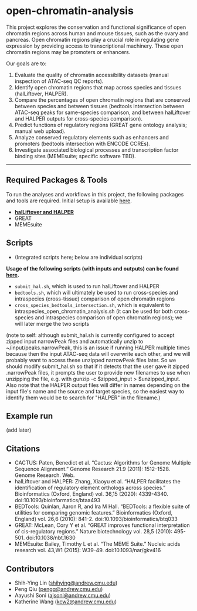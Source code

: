 # open-chromatin-analysis

This project explores the conservation and functional significance of open chromatin regions across human and mouse tissues, such as the ovary and pancreas. Open chromatin regions play a crucial role in regulating gene expression by providing access to transcriptional machinery. These open chromatin regions may be promoters or enhancers. 

Our goals are to:  
1. Evaluate the quality of chromatin accessibility datasets (manual inspection of ATAC-seq QC reports).
2. Identify open chromatin regions that map across species and tissues (halLiftover, HALPER).
3. Compare the percentages of open chromatin regions that are conserved between species and between tissues (bedtools intersection between ATAC-seq peaks for same-species comparison, and between halLiftover and HALPER outputs for cross-species comparison).
4. Predict functions of regulatory regions (GREAT gene ontology analysis; manual web upload).
5. Analyze conserved regulatory elements such as enhancers and promoters (bedtools intersection with ENCODE CCREs).
6. Investigate associated biological processes and transcription factor binding sites (MEMEsuite; specific software TBD).

---

## Required Packages & Tools
To run the analyses and workflows in this project, the following packages and tools are required. Initial setup is available [here](setup/README.md). 

- **[halLiftover and HALPER](https://github.com/pfenninglab/halLiftover-postprocessing.git)**
- GREAT
- MEMEsuite

## Scripts
- (Integrated scripts here; below are individual scripts)

**Usage of the following scripts (with inputs and outputs) can be found [here](setup/SCRIPTS.md).**
- `submit_hal.sh`, which is used to run halLiftover and HALPER
- `bedtools.sh`, which will ultimately be used to run cross-species and intraspecies (cross-tissue) comparison of open chromatin regions
- `cross_species_bedtools_intersection.sh`, which is equivalent to intraspecies_open_chromatin_analysis.sh (it can be used for both cross-species and intraspecies comparison of open chromatin regions); we will later merge the two scripts

(note to self: although submit_hal.sh is currently configured to accept zipped input narrowPeak files and automatically unzip to ~/input/peaks.narrowPeak, this is an issue if running HALPER multiple times because then the input ATAC-seq data will overwrite each other, and we will probably want to access these unzipped narrowPeak files later. So we should modify submit_hal.sh so that if it detects that the user gave it zipped .narrowPeak files, it prompts the user to provide new filenames to use when unzipping the file, e.g. with gunzip -c $zipped_input > $unzipped_input. Also note that the HALPER output files will differ in names depending on the input file's name and the source and target species, so the easiest way to identify them would be to search for "HALPER" in the filename.)

## Example run
(add later)

## Citations
* CACTUS: Paten, Benedict et al. “Cactus: Algorithms for Genome Multiple Sequence Alignment.” Genome Research 21.9 (2011): 1512–1528. Genome Research. Web.
* halLiftover and HALPER: Zhang, Xiaoyu et al. “HALPER facilitates the identification of regulatory element orthologs across species.” Bioinformatics (Oxford, England) vol. 36,15 (2020): 4339-4340. doi:10.1093/bioinformatics/btaa493
* BEDTools: Quinlan, Aaron R, and Ira M Hall. “BEDTools: a flexible suite of utilities for comparing genomic features.” Bioinformatics (Oxford, England) vol. 26,6 (2010): 841-2. doi:10.1093/bioinformatics/btq033
* GREAT: McLean, Cory Y et al. “GREAT improves functional interpretation of cis-regulatory regions.” Nature biotechnology vol. 28,5 (2010): 495-501. doi:10.1038/nbt.1630
* MEMEsuite: Bailey, Timothy L et al. “The MEME Suite.” Nucleic acids research vol. 43,W1 (2015): W39-49. doi:10.1093/nar/gkv416

## Contributors
* Shih-Ying Lin (shihying@andrew.cmu.edu)
* Peng Qiu (pengq@andrew.cmu.edu)
* Aayushi Soni (ajsoni@andrew.cmu.edu)
* Katherine Wang (kcw2@andrew.cmu.edu)
